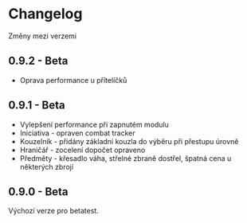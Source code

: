 Changelog
=========
Změny mezi verzemi

0.9.2 - Beta
------------
* Oprava performance u přítelíčků

0.9.1 - Beta
------------
* Vylepšení performance při zapnutém modulu
* Iniciativa - opraven combat tracker
* Kouzelník - přidány základní kouzla do výběru při přestupu úrovně
* Hraničář - zocelení dopočet opraveno
* Předměty - křesadlo váha, střelné zbraně dostřel, špatná cena u některých zbrojí

0.9.0 - Beta
------------
Výchozí verze pro betatest.
